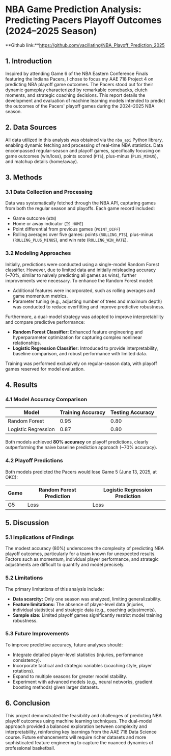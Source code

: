 
# NBA Game Prediction Analysis: Predicting Pacers Playoff Outcomes (2024–2025 Season)

**Github link:**https://github.com/vacillating/NBA_Playoff_Prediction_2025

## 1. Introduction

Inspired by attending Game 6 of the NBA Eastern Conference Finals featuring the Indiana Pacers, I chose to focus my AAE 718 Project 4 on predicting NBA playoff game outcomes. The Pacers stood out for their dynamic gameplay characterized by remarkable comebacks, clutch moments, and strategic coaching decisions. This report details the development and evaluation of machine learning models intended to predict the outcomes of the Pacers' playoff games during the 2024–2025 NBA season.

## 2. Data Sources

All data utilized in this analysis was obtained via the `nba_api` Python library, enabling dynamic fetching and processing of real-time NBA statistics. Data encompassed regular-season and playoff games, specifically focusing on game outcomes (win/loss), points scored (`PTS`), plus-minus (`PLUS_MINUS`), and matchup details (home/away).

## 3. Methods

### 3.1 Data Collection and Processing

Data was systematically fetched through the NBA API, capturing games from both the regular season and playoffs. Each game record included:

* Game outcome (`WIN`)
* Home or away indicator (`IS_HOME`)
* Point differential from previous games (`POINT_DIFF`)
* Rolling averages over five games: points (`ROLLING_PTS`), plus-minus (`ROLLING_PLUS_MINUS`), and win rate (`ROLLING_WIN_RATE`).

### 3.2 Modeling Approaches

Initially, predictions were conducted using a single-model Random Forest classifier. However, due to limited data and initially misleading accuracy (~70%, similar to naively predicting all games as wins), further improvements were necessary. To enhance the Random Forest model:

* Additional features were incorporated, such as rolling averages and game momentum metrics.
* Parameter tuning (e.g., adjusting number of trees and maximum depth) was conducted to reduce overfitting and improve predictive robustness.

Furthermore, a dual-model strategy was adopted to improve interpretability and compare predictive performance:

* **Random Forest Classifier:** Enhanced feature engineering and hyperparameter optimization for capturing complex nonlinear relationships.
* **Logistic Regression Classifier:** Introduced to provide interpretability, baseline comparison, and robust performance with limited data.

Training was performed exclusively on regular-season data, with playoff games reserved for model evaluation.

## 4. Results

### 4.1 Model Accuracy Comparison

| Model               | Training Accuracy | Testing Accuracy |
| ------------------- | ----------------- | ---------------- |
| Random Forest       | 0.95              | 0.80             |
| Logistic Regression | 0.87              | 0.80             |

Both models achieved **80% accuracy** on playoff predictions, clearly outperforming the naive baseline prediction approach (~70% accuracy).

### 4.2 Playoff Predictions

Both models predicted the Pacers would lose Game 5 (June 13, 2025, at OKC):

| Game | Random Forest Prediction | Logistic Regression Prediction |
| ---- | ------------------------ | ------------------------------ |
| G5   | Loss                     | Loss                           |

## 5. Discussion

### 5.1 Implications of Findings

The modest accuracy (80%) underscores the complexity of predicting NBA playoff outcomes, particularly for a team known for unexpected results. Factors such as momentum, individual player performance, and strategic adjustments are difficult to quantify and model precisely.

### 5.2 Limitations

The primary limitations of this analysis include:

* **Data scarcity:** Only one season was analyzed, limiting generalizability.
* **Feature limitations:** The absence of player-level data (injuries, individual statistics) and strategic data (e.g., coaching adjustments).
* **Sample size:** Limited playoff games significantly restrict model training robustness.

### 5.3 Future Improvements

To improve predictive accuracy, future analyses should:

* Integrate detailed player-level statistics (injuries, performance consistency).
* Incorporate tactical and strategic variables (coaching style, player rotations).
* Expand to multiple seasons for greater model stability.
* Experiment with advanced models (e.g., neural networks, gradient boosting methods) given larger datasets.

## 6. Conclusion

This project demonstrated the feasibility and challenges of predicting NBA playoff outcomes using machine learning techniques. The dual-model approach provided a balanced exploration between complexity and interpretability, reinforcing key learnings from the AAE 718 Data Science course. Future enhancements will require richer datasets and more sophisticated feature engineering to capture the nuanced dynamics of professional basketball.
